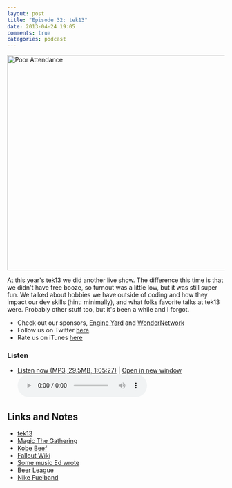 ```yaml
---
layout: post
title: "Episode 32: tek13"
date: 2013-04-24 19:05
comments: true
categories: podcast
---
```


<a href="http://www.flickr.com/photos/14367373@N00/95447919/" title="Poor Attendance by deltablack.msb, on Flickr"><img src="http://farm1.staticflickr.com/33/95447919_d144c3aba6_o.jpg" width="670" height="498" alt="Poor Attendance"></a>

At this year's [tek13](http://tek.phparch.com/) we did another live show. The difference this time is that we didn't have free booze, so turnout was a little low, but it was still super fun. We talked about hobbies we have outside of coding and how they impact our dev skills (hint: minimally), and what folks favorite talks at tek13 were. Probably other stuff too, but it's been a while and I forgot.

* Check out our sponsors, [Engine Yard](http://www.engineyard.com/) and [WonderNetwork](https://wondernetwork.com/)
* Follow us on Twitter [here](https://twitter.com/dev_hell).
* Rate us on iTunes [here](http://itunes.apple.com/us/podcast/dev-hell/id489840699)

### Listen

* <a href="http://devhell.s3.amazonaws.com/ep32-64mono.mp3" rel="enclosure">Listen now (MP3, 29.5MB, 1:05:27)</a> | <a href="/player.html?ep32-64mono.mp3" target="player_win" class="audio-player-popup">Open in new window</a>    
	<audio controls src="http://devhell.s3.amazonaws.com/ep32-64mono.mp3">

## Links and Notes

* [tek13](http://tek.phparch.com/)
* [Magic The Gathering](http://www.wizards.com/Magic/)
* [Kobe Beef](http://en.wikipedia.org/wiki/Kobe_beef)
* [Fallout Wiki](http://fallout.gamepedia.com/Fallout_Wiki)
* [Some music Ed wrote](http://deadagent.net/)
* [Beer League](http://www.imdb.com/title/tt0453453/)
* [Nike Fuelband](http://www.nike.com/us/en_us/c/nikeplus-fuelband)

